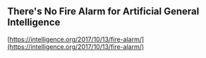 ## There's No Fire Alarm for Artificial General Intelligence
  
  [https://intelligence.org/2017/10/13/fire-alarm/](https://intelligence.org/2017/10/13/fire-alarm/)